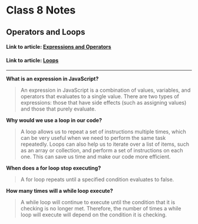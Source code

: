 # Class 8 Notes

## Operators and Loops

#### Link to article: [Expressions and Operators](https://developer.mozilla.org/en-US/docs/Web/JavaScript/Guide/Expressions_and_Operators)
#### Link to article: [Loops](https://developer.mozilla.org/en-US/docs/Web/JavaScript/Guide/Loops_and_iteration)

***

**What is an expression in JavaScript?**
>An expression in JavaScript is a combination of values, variables, and operators that evaluates to a single value.
There are two types of expressions: those that have side effects (such as assigning values) and those that purely evaluate.


**Why would we use a loop in our code?**
>A loop allows us to repeat a set of instructions multiple times, which can be very useful when we need to perform the same task repeatedly. Loops can also help us to iterate over a list of items, such as an array or collection, and perform a set of instructions on each one. This can save us time and make our code more efficient.


**When does a for loop stop executing?**
>A for loop repeats until a specified condition evaluates to false.


**How many times will a while loop execute?**
>A while loop will continue to execute until the condition that it is checking is no longer met. Therefore, the number of times a while loop will execute will depend on the condition it is checking.